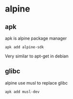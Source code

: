 # alpine

## apk
apk is alpine package manager

``` shell
apk add alpine-sdk
```
Very similar to apt-get in debian


## glibc
alpine use musl to replace glibc
``` shell
apk add musl-dev
```
